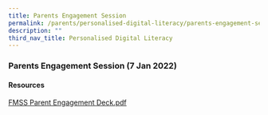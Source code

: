 ```yaml
---
title: Parents Engagement Session
permalink: /parents/personalised-digital-literacy/parents-engagement-session/
description: ""
third_nav_title: Personalised Digital Literacy
---
```

### Parents Engagement Session (7 Jan 2022)

#### Resources

[FMSS Parent Engagement Deck.pdf](/files/parentengagement.pdf)